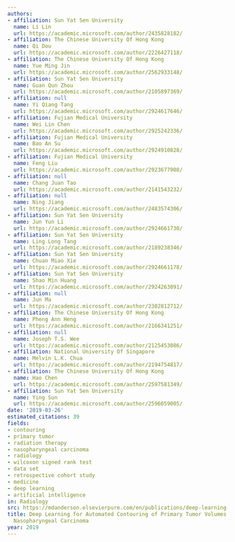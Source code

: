 ```yaml
---
authors:
- affiliation: Sun Yat Sen University
  name: Li Lin
  url: https://academic.microsoft.com/author/2435828182/
- affiliation: The Chinese University Of Hong Kong
  name: Qi Dou
  url: https://academic.microsoft.com/author/2226427118/
- affiliation: The Chinese University Of Hong Kong
  name: Yue Ming Jin
  url: https://academic.microsoft.com/author/2562933148/
- affiliation: Sun Yat Sen University
  name: Guan Qun Zhou
  url: https://academic.microsoft.com/author/2105897369/
- affiliation: null
  name: Yi Qiang Tang
  url: https://academic.microsoft.com/author/2924617646/
- affiliation: Fujian Medical University
  name: Wei Lin Chen
  url: https://academic.microsoft.com/author/2925242336/
- affiliation: Fujian Medical University
  name: Bao An Su
  url: https://academic.microsoft.com/author/2924910828/
- affiliation: Fujian Medical University
  name: Feng Liu
  url: https://academic.microsoft.com/author/2923677908/
- affiliation: null
  name: Chang Juan Tao
  url: https://academic.microsoft.com/author/2141543232/
- affiliation: null
  name: Ning Jiang
  url: https://academic.microsoft.com/author/2483574306/
- affiliation: Sun Yat Sen University
  name: Jun Yun Li
  url: https://academic.microsoft.com/author/2924661730/
- affiliation: Sun Yat Sen University
  name: Ling Long Tang
  url: https://academic.microsoft.com/author/2189238346/
- affiliation: Sun Yat Sen University
  name: Chuan Miao Xie
  url: https://academic.microsoft.com/author/2924661178/
- affiliation: Sun Yat Sen University
  name: Shao Min Huang
  url: https://academic.microsoft.com/author/2924263091/
- affiliation: null
  name: Jun Ma
  url: https://academic.microsoft.com/author/2302812712/
- affiliation: The Chinese University Of Hong Kong
  name: Pheng Ann Heng
  url: https://academic.microsoft.com/author/2166341251/
- affiliation: null
  name: Joseph T.S. Wee
  url: https://academic.microsoft.com/author/2125453086/
- affiliation: National University Of Singapore
  name: Melvin L.K. Chua
  url: https://academic.microsoft.com/author/2194754817/
- affiliation: The Chinese University Of Hong Kong
  name: Hao Chen
  url: https://academic.microsoft.com/author/2597581349/
- affiliation: Sun Yat Sen University
  name: Ying Sun
  url: https://academic.microsoft.com/author/2596059005/
date: '2019-03-26'
estimated_citations: 39
fields:
- contouring
- primary tumor
- radiation therapy
- nasopharyngeal carcinoma
- radiology
- wilcoxon signed rank test
- data set
- retrospective cohort study
- medicine
- deep learning
- artificial intelligence
in: Radiology
src: https://mdanderson.elsevierpure.com/en/publications/deep-learning-for-automated-contouring-of-primary-tumor-volumes-b
title: Deep Learning for Automated Contouring of Primary Tumor Volumes by MRI for
  Nasopharyngeal Carcinoma
year: 2019
---
```

